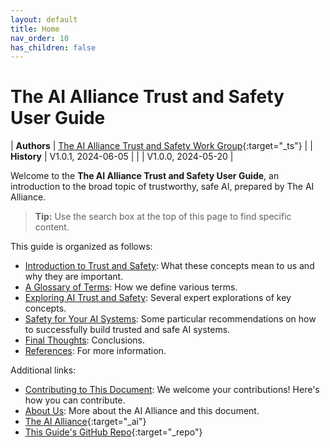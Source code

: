 ```yaml
---
layout: default
title: Home
nav_order: 10
has_children: false
---
```


# The AI Alliance Trust and Safety User Guide

| **Authors** | [The AI Alliance Trust and Safety Work Group](https://thealliance.ai/focusareas/trust-and-safety){:target="_ts"} |
| **History** | V1.0.1, 2024-06-05 |
|             | V1.0.0, 2024-05-20 |

Welcome to the **The AI Alliance Trust and Safety User Guide**, an introduction to the broad topic of trustworthy, safe AI, prepared by The AI Alliance.

> **Tip:** Use the search box at the top of this page to find specific content.

This guide is organized as follows:

* [Introduction to Trust and Safety]({{site.baseurl}}/introduction): What these concepts mean to us and why they are important.
* [A Glossary of Terms]({{site.baseurl}}/glossary): How we define various terms.
* [Exploring AI Trust and Safety]({{site.baseurl}}/exploring/exploring): Several expert explorations of key concepts.
* [Safety for Your AI Systems]({{site.baseurl}}/safety-recommendations/safety-recommendations): Some particular recommendations on how to successfully build trusted and safe AI systems.
* [Final Thoughts]({{site.baseurl}}/final-thoughts): Conclusions.
* [References]({{site.baseurl}}/references): For more information.

Additional links:

* [Contributing to This Document]({{site.baseurl}}/contributing): We welcome your contributions! Here's how you can contribute.
* [About Us]({{site.baseurl}}/about): More about the AI Alliance and this document.
* [The AI Alliance](https://thealliance.ai){:target="_ai"}
* [This Guide's GitHub Repo](https://github.com/The-AI-Alliance/trust-safety-user-guide){:target="_repo"}

<!--
These are nice looking buttons, but using a "gratuitously different" way to show links doesn't really work...
-->
<!--
[The AI Alliance](https://thealliance.ai){:target="_ai" .btn .btn-primary .fs-5 .mb-4 .mb-md-0 .mr-2 .no-glyph} [GitHub Repo](https://github.com/The-AI-Alliance/trust-safety-user-guide){:target="_repo" .btn .btn-primary .fs-5 .mb-4 .mb-md-0 .mr-2 .no-glyph}
-->

